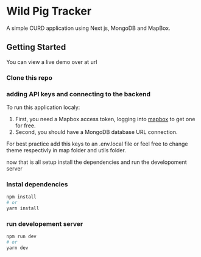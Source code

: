 # Wild Pig Tracker

A simple CURD application using Next js, MongoDB and MapBox.

## Getting Started

You can view a live demo over at url

### Clone this repo

### adding API keys and connecting to the backend

To run this application localy:

1.  First, you need a Mapbox access token, logging into [mapbox](https://www.mapbox.com/) to get one for free.
1.  Second, you should have a MongoDB database URL connection.

For best practice add this keys to an .env.local file or feel free to change theme respectivly in map folder and utils folder.

now that is all setup install the dependencies and run the developoment server

### Instal dependencies

```bash
npm install
# or
yarn install
```

### run developement server

```bash
npm run dev
# or
yarn dev
```
